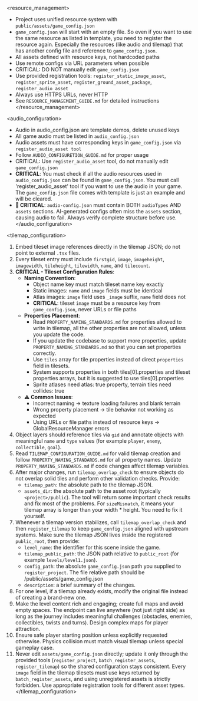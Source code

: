 <resource_management>
- Project uses unified resource system with `public/assets/game_config.json`
- `game_config.json` will start with an empty file. So even if you want to use the same resource as listed in template, you need to register the resource again. Especially the resources (like audio and tilemap) that has another config file and reference to `game_config.json`.
- All assets defined with resource keys, not hardcoded paths
- Use remote configs via URL parameters when possible
- CRITICAL: DO NOT manually edit `game_config.json`
- Use provided registration tools: `register_static_image_asset`, `register_sprite_asset`, `register_ground_asset_package`, `register_audio_asset`
- Always use HTTPS URLs, never HTTP
- See `RESOURCE_MANAGEMENT_GUIDE.md` for detailed instructions
</resource_management>

<audio_configuration>
- Audio in audio_config.json are template demos, delete unused keys
- All game audio must be listed in `audio_config.json`
- Audio assets must have corresponding keys in `game_config.json` via `register_audio_asset tool`
- Follow `AUDIO_CONFIGURETION_GUIDE.md` for proper usage
- CRITICAL: Use `register_audio_asset` tool, do not manually edit `game_config.json`
- **CRITICAL**: You must check if all the audio resources used in `audio_config.json` can be found in `game_config.json`. You must call 'register_audio_asset' tool if you want to use the audio in your game. The `game_config.json` file comes with template is just an example and will be cleared.
- **🚨 CRITICAL**: `audio-config.json` must contain BOTH `audioTypes` AND `assets` sections. AI-generated configs often miss the `assets` section, causing audio to fail. Always verify complete structure before use.
</audio_configuration>

<tilemap_configuration>
1. Embed tileset image references directly in the tilemap JSON; do not point to external `.tsx` files.
2. Every tileset entry must include `firstgid`, `image`, `imageheight`, `imagewidth`, `tileheight`, `tilewidth`, `name`, and `tilecount`.
3. **CRITICAL - Tileset Configuration Rules**: 
   - **Naming Convention**: 
     * Object name key must match tileset name key exactly
     * Static images: `name` and `image` fields must be identical
     * Atlas images: `image` field uses `_image` suffix, `name` field does not
     * **CRITICAL**: tileset `image` must be a resource key from `game_config.json`, never URLs or file paths
   - **Properties Placement**: 
     * Read `PROPERTY_NAMING_STANDARDS.md` for properties allowed to write in tilemap, all the other properties are not allowed, unless you update the code.
     * If you update the codebase to support more properties, update `PROPERTY_NAMING_STANDARDS.md` so that you can set properties correctly.
     * Use `tiles` array for tile properties instead of direct `properties` field in tilesets.
     * System supports properties in both tiles[0].properties and tileset properties arrays, but it is suggested to use tiles[0].properties
     * Sprite atlases need atlas: true property, terrain tiles need collides: true
   - **⚠️ Common Issues**: 
     * Incorrect naming → texture loading failures and blank terrain
     * Wrong property placement → tile behavior not working as expected
     * Using URLs or file paths instead of resource keys → GlobalResourceManager errors
4. Object layers should reference tiles via `gid` and annotate objects with meaningful `name` and `type` values (for example `player`, `enemy`, `collectible`, `goal`).
5. Read `TILEMAP_CONFIGURATION_GUIDE.md` for valid tilemap creation and follow `PROPERTY_NAMING_STANDARDS.md` for all property names. Update `PROPERTY_NAMING_STANDARDS.md` if code changes affect tilemap variables.
6. After major changes, run `tilemap_overlap_check` to ensure objects do not overlap solid tiles and perform other validation checks. Provide:
   - `tilemap_path`: the absolute path to the tilemap JSON.
   - `assets_dir`: the absolute path to the asset root (typically `<project>/public`).
   The tool will return some important check results and fix most of the problems. For `sizeMismatch`, it means your tilemap array is longer than your width * height. You need to fix it yourself.
7. Whenever a tilemap version stabilizes, call `tilemap_overlap_check` and then `register_tilemap` to keep `game_config.json` aligned with upstream systems. Make sure the tilemap JSON lives inside the registered `public_root`, then provide:
   - `level_name`: the identifier for this scene inside the game.
   - `tilemap_public_path`: the JSON path relative to `public_root` (for example `levels/level1.json`).
   - `config_path`: the absolute `game_config.json` path you supplied to `register_project`. The file relative path should be /public/assets/game_config.json
   - `description`: a brief summary of the changes.
8. For one level, if a tilemap already exists, modify the original file instead of creating a brand-new one.
9. Make the level content rich and engaging; create full maps and avoid empty spaces. The endpoint can live anywhere (not just right side) as long as the journey includes meaningful challenges (obstacles, enemies, collectibles, twists and turns). Design complex maps for player attraction.
10. Ensure safe player starting position unless explicitly requested otherwise. Physics collision must match visual tilemap unless special gameplay case.
11. Never edit `assets/game_config.json` directly; update it only through the provided tools (`register_project`, `batch_register_assets`, `register_tilemap`) so the shared configuration stays consistent. Every `image` field in the tilemap tilesets must use keys returned by `batch_register_assets`, and using unregistered assets is strictly forbidden. Use appropriate registration tools for different asset types.
</tilemap_configuration>

